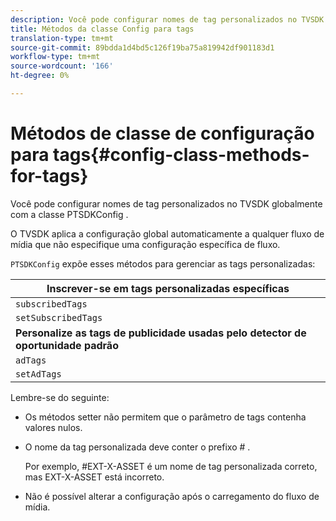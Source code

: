 ```yaml
---
description: Você pode configurar nomes de tag personalizados no TVSDK globalmente com a classe PTSDKConfig .
title: Métodos da classe Config para tags
translation-type: tm+mt
source-git-commit: 89bdda1d4bd5c126f19ba75a819942df901183d1
workflow-type: tm+mt
source-wordcount: '166'
ht-degree: 0%

---
```



# Métodos de classe de configuração para tags{#config-class-methods-for-tags}

Você pode configurar nomes de tag personalizados no TVSDK globalmente com a classe PTSDKConfig .

O TVSDK aplica a configuração global automaticamente a qualquer fluxo de mídia que não especifique uma configuração específica de fluxo.

`PTSDKConfig` expõe esses métodos para gerenciar as tags personalizadas:

| **Inscrever-se em tags personalizadas específicas** |
|---|
| `subscribedTags` | Recupera a lista atual de tags subscritas. |
| `setSubscribedTags` | Define a lista de tags assinadas que serão expostas ao aplicativo. |
| **Personalize as tags de publicidade usadas pelo detector de oportunidade padrão** |
| `adTags` | Recupera a lista atual de tags de anúncio. |
| `setAdTags` | Define a lista de tags de anúncio que serão usadas pelo gerador de oportunidade padrão. |

Lembre-se do seguinte:

* Os métodos setter não permitem que o parâmetro de tags contenha valores nulos.
* O nome da tag personalizada deve conter o prefixo # .

   Por exemplo, #EXT-X-ASSET é um nome de tag personalizada correto, mas EXT-X-ASSET está incorreto.
* Não é possível alterar a configuração após o carregamento do fluxo de mídia.

